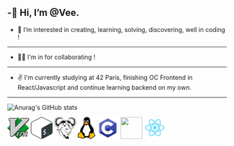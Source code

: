 -🖖 Hi, I’m @Vee.
---
- 🤙 I’m interested in creating, learning, solving, discovering, well in coding !
---
- 🤜🤛 I'm in for collaborating !
---
- ✌️ I'm currently studying at 42 Paris, finishing OC Frontend in React/Javascript and continue learning backend on my own.


<!---
vveewwee/vveewwee is a ✨ special ✨ repository because its `README.md` (this file) appears on your GitHub profile.
You can click the Preview link to take a look at your changes.
--->
---
![Anurag's GitHub stats](https://github-readme-stats.vercel.app/api?username=vveewwee&show_icons=true&theme=transparent)

<div>
  <a style="text-decoration:none" href="https://www.vim.org/">
   <img alt="" height="50" width="50" onerror="this.style.display='none'" src="https://github.com/vveewwee/logos/blob/main/vim.png" />
  </a>
    <a style="text-decoration:none;" href="https://www.gnu.org/software/bash/">
    <img alt="" height="50" width="50" onerror="this.style.display='none'" src="https://github.com/vveewwee/logos/blob/main/bash.png" />
  </a>
  <a style="text-decoration:none;" href="https://www.gnu.org/">
    <img alt="" height="50" width="50" onerror="this.style.display='none'" src="https://github.com/vveewwee/logos/blob/main/gnu.png" />
  </a>
  <a style="text-decoration:none;" href="https://www.linux.org/">
   <img alt="" height="50" width="40" onerror="this.style.display='none'" src="https://github.com/vveewwee/logos/blob/main/linux.png" />
  </a>
  <a style="text-decoration:none;" href="https://kremlin.cc/k&r.pdf">
    <img alt="" height="50" width="50" onerror="this.style.display='none'" src="https://github.com/vveewwee/logos/blob/main/c%20.png" />
  </a>
  <a style="text-decoration:none;" href="https://www.javascript.com/">
    <img alt="" height="50" width="50" onerror="this.style.display='none'" src="https://encrypted-tbn0.gstatic.com/images?q=tbn:ANd9GcRI0Yc2Vb53NLRQ3LTxlHVL920joodyJsucwA&usqp=CAU" />
  </a>
  <a style="text-decoration:none;" href="https://react.dev/">
   <img alt="" height="50" width="50" onerror="this.style.display='none'" src="https://github.com/vveewwee/logos/blob/main/react.png" />
  </a>
</div>
